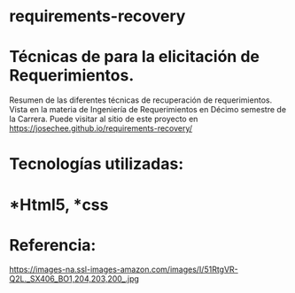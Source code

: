 # requirements-recovery
# Técnicas de para la elicitación de Requerimientos.
Resumen de las diferentes técnicas de recuperación de requerimientos. Vista en la materia de Ingeniería de Requerimientos en Décimo semestre de la Carrera.
Puede visitar al sitio de este proyecto en https://josechee.github.io/requirements-recovery/
# Tecnologías utilizadas:
# *Html5, *css
# Referencia:
https://images-na.ssl-images-amazon.com/images/I/51RtgVR-Q2L._SX406_BO1,204,203,200_.jpg
